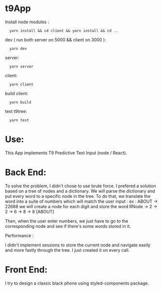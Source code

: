 # t9App

Install node modules :
```shell
  yarn install && cd client && yarn install && cd ..
```

dev ( run both server on 5000 && client on 3000 ):
```shell
  yarn dev
```

server:
```shell
  yarn server
```

client:
```shell
  yarn client
```

build client:
```shell
  yarn build
```

test t9tree:
```shell
  yarn test
```


# Use:

This App implements T9 Predictive Text Input (node / React).

# Back End:

To solve the problem, I didn't chose to use brute force. I prefered a solution based on a tree of nodes and a dictionary.
We will parse the dictionary and put every word to a specific node in the tree.
To do that, we translate the word into a suite of numbers which will match the user input : 
ex : ABOUT -> 22688
we will create a node for each digit and store the word
RNode -> 2 -> 2 -> 6 -> 8 -> 8 [ABOUT]

Then, when the user enter numbers, we just have to go to the corresponding node and see if there's some words stored in it.
  
Performance : 

I didn't implement sessions to store the current node and navigate easily and more fastly through the tree.
I just created it on every call.
  
# Front End:

I try to design a classic black phone using styled-components package.
